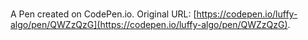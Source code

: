 # 

A Pen created on CodePen.io. Original URL: [https://codepen.io/luffy-algo/pen/QWZzQzG](https://codepen.io/luffy-algo/pen/QWZzQzG).

